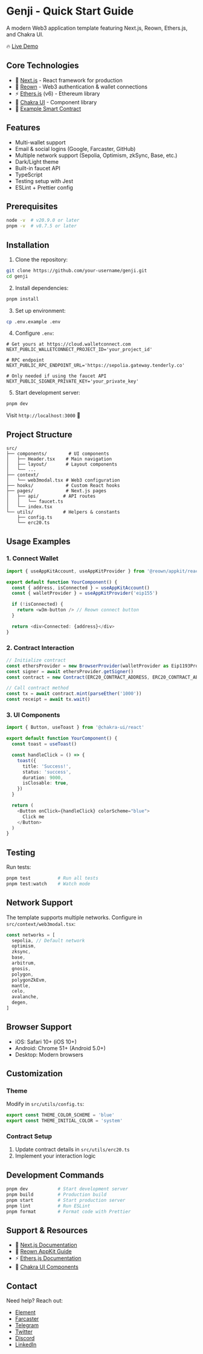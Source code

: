 # Genji - Quick Start Guide

A modern Web3 application template featuring Next.js, Reown, Ethers.js, and Chakra UI.

🔥 [Live Demo](https://genji-app.netlify.app)

## Core Technologies

- 🚀 [Next.js](https://nextjs.org/) - React framework for production
- 🔗 [Reown](https://reown.com/appkit) - Web3 authentication & wallet connections
- ⚡ [Ethers.js](https://ethers.org/) (v6) - Ethereum library
- 💅 [Chakra UI](https://chakra-ui.com/) - Component library
- 🔧 [Example Smart Contract](https://github.com/w3hc/w3hc-hardhat-template/blob/main/contracts/Basic.sol)

## Features

- Multi-wallet support
- Email & social logins (Google, Farcaster, GitHub)
- Multiple network support (Sepolia, Optimism, zkSync, Base, etc.)
- Dark/Light theme
- Built-in faucet API
- TypeScript
- Testing setup with Jest
- ESLint + Prettier config

## Prerequisites

```bash
node -v  # v20.9.0 or later
pnpm -v  # v8.7.5 or later
```

## Installation

1. Clone the repository:

```bash
git clone https://github.com/your-username/genji.git
cd genji
```

2. Install dependencies:

```bash
pnpm install
```

3. Set up environment:

```bash
cp .env.example .env
```

4. Configure `.env`:

```
# Get yours at https://cloud.walletconnect.com
NEXT_PUBLIC_WALLETCONNECT_PROJECT_ID='your_project_id'

# RPC endpoint
NEXT_PUBLIC_RPC_ENDPOINT_URL='https://sepolia.gateway.tenderly.co'

# Only needed if using the faucet API
NEXT_PUBLIC_SIGNER_PRIVATE_KEY='your_private_key'
```

5. Start development server:

```bash
pnpm dev
```

Visit `http://localhost:3000` 🚀

## Project Structure

```
src/
├── components/        # UI components
│   ├── Header.tsx    # Main navigation
│   ├── layout/       # Layout components
│   └── ...
├── context/
│   └── web3modal.tsx # Web3 configuration
├── hooks/            # Custom React hooks
├── pages/            # Next.js pages
│   ├── api/         # API routes
│   │   └── faucet.ts
│   └── index.tsx
└── utils/           # Helpers & constants
    ├── config.ts
    └── erc20.ts
```

## Usage Examples

### 1. Connect Wallet

```typescript
import { useAppKitAccount, useAppKitProvider } from '@reown/appkit/react'

export default function YourComponent() {
  const { address, isConnected } = useAppKitAccount()
  const { walletProvider } = useAppKitProvider('eip155')

  if (!isConnected) {
    return <w3m-button /> // Reown connect button
  }

  return <div>Connected: {address}</div>
}
```

### 2. Contract Interaction

```typescript
// Initialize contract
const ethersProvider = new BrowserProvider(walletProvider as Eip1193Provider)
const signer = await ethersProvider.getSigner()
const contract = new Contract(ERC20_CONTRACT_ADDRESS, ERC20_CONTRACT_ABI, signer)

// Call contract method
const tx = await contract.mint(parseEther('1000'))
const receipt = await tx.wait()
```

### 3. UI Components

```typescript
import { Button, useToast } from '@chakra-ui/react'

export default function YourComponent() {
  const toast = useToast()

  const handleClick = () => {
    toast({
      title: 'Success!',
      status: 'success',
      duration: 9000,
      isClosable: true,
    })
  }

  return (
    <Button onClick={handleClick} colorScheme="blue">
      Click me
    </Button>
  )
}
```

## Testing

Run tests:

```bash
pnpm test          # Run all tests
pnpm test:watch    # Watch mode
```

## Network Support

The template supports multiple networks. Configure in `src/context/web3modal.tsx`:

```typescript
const networks = [
  sepolia, // Default network
  optimism,
  zksync,
  base,
  arbitrum,
  gnosis,
  polygon,
  polygonZkEvm,
  mantle,
  celo,
  avalanche,
  degen,
]
```

## Browser Support

- iOS: Safari 10+ (iOS 10+)
- Android: Chrome 51+ (Android 5.0+)
- Desktop: Modern browsers

## Customization

### Theme

Modify in `src/utils/config.ts`:

```typescript
export const THEME_COLOR_SCHEME = 'blue'
export const THEME_INITIAL_COLOR = 'system'
```

### Contract Setup

1. Update contract details in `src/utils/erc20.ts`
2. Implement your interaction logic

## Development Commands

```bash
pnpm dev           # Start development server
pnpm build         # Production build
pnpm start         # Start production server
pnpm lint          # Run ESLint
pnpm format        # Format code with Prettier
```

## Support & Resources

- 📘 [Next.js Documentation](https://nextjs.org/docs)
- 🔧 [Reown AppKit Guide](https://reown.com/appkit)
- ⚡ [Ethers.js Documentation](https://docs.ethers.org/v6/)
- 💅 [Chakra UI Components](https://chakra-ui.com/docs/components)

## Contact

Need help? Reach out:

- [Element](https://matrix.to/#/@julienbrg:matrix.org)
- [Farcaster](https://warpcast.com/julien-)
- [Telegram](https://t.me/julienbrg)
- [Twitter](https://twitter.com/julienbrg)
- [Discord](https://discordapp.com/users/julienbrg)
- [LinkedIn](https://www.linkedin.com/in/julienberanger/)
